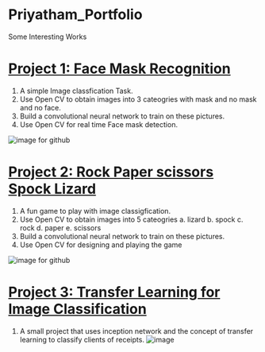 # Priyatham_Portfolio
Some Interesting Works

# [Project 1: Face Mask Recognition](https://github.com/priyatham1104/Face-mask-detection)
1. A simple Image classfication Task.
2. Use Open CV to obtain images into 3 cateogries with mask and no mask and no face.
3. Build a convolutional neural network to train on these pictures.
4. Use Open CV for real time Face mask detection.

![image for github](https://user-images.githubusercontent.com/44200352/132849018-c58cf589-4cfd-4003-8aa9-06a22828e5df.png)


# [Project 2: Rock Paper scissors Spock Lizard](https://github.com/priyatham1104/Rock-Paper-scissors-spock-lizard)
1. A fun game to play with image classigfication.
2. Use Open CV to obtain images into 5 cateogries 
    a. lizard
    b. spock
    c. rock
    d. paper
    e. scissors
4. Build a convolutional neural network to train on these pictures.
5. Use Open CV for designing and playing the game

![image for github](https://user-images.githubusercontent.com/44200352/132850305-d2d5042b-5cbe-461f-bd2a-d6757ab40ddb.png)

# [Project 3: Transfer Learning for Image Classification](https://github.com/priyatham1104/Transfer-Learning-for-image-classification)
1. A small project that uses inception network and the concept of transfer learning to classify clients of receipts.
![image](https://user-images.githubusercontent.com/44200352/132863204-f1083b23-8526-40fb-b3bb-93b47e539cf3.png)




